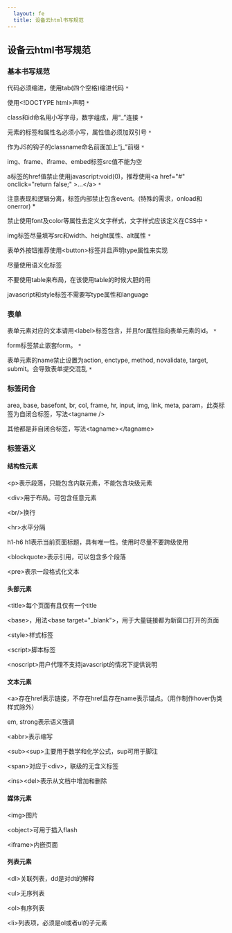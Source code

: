 ```yaml
---
  layout: fe
  title: 设备云html书写规范
---
```


## 设备云html书写规范

### 基本书写规范

代码必须缩进，使用tab(四个空格)缩进代码 `*`

使用&lt;!DOCTYPE html>声明 `*`

class和id命名用小写字母，数字组成，用“_”连接 `*`

元素的标签和属性名必须小写，属性值必须加双引号 `*`

作为JS的钩子的classname命名前面加上“j_”前缀 `*`

img、frame、iframe、embed标签src值不能为空

a标签的href值禁止使用javascript:void(0)，推荐使用&lt;a href="#" onclick="return false;" >...&lt;/a> `*`

注意表现和逻辑分离，标签内部禁止包含event。(特殊的需求，onload和onerror) *

禁止使用font及color等属性去定义文字样式，文字样式应该定义在CSS中 `*`

img标签尽量填写src和width、height属性、alt属性 `*`

表单外按钮推荐使用&lt;button>标签并且声明type属性来实现

尽量使用语义化标签

不要使用table来布局，在该使用table的时候大胆的用

javascript和style标签不需要写type属性和language

### 表单

表单元素对应的文本请用&lt;label>标签包含，并且for属性指向表单元素的id。 `*`

form标签禁止嵌套form。 `*`

表单元素的name禁止设置为action, enctype, method, novalidate, target, submit。会导致表单提交混乱 `*`

### 标签闭合

area, base, basefont, br, col, frame, hr, input, img, link, meta, param，此类标签为自闭合标签，写法&lt;tagname /&gt;

其他都是非自闭合标签，写法&lt;tagname&gt;&lt;/tagname&gt;

### 标签语义

#### 结构性元素

&lt;p>表示段落，只能包含内联元素，不能包含块级元素

&lt;div>用于布局。可包含任意元素

&lt;br/>换行

&lt;hr>水平分隔

h1-h6 h1表示当前页面标题，具有唯一性。使用时尽量不要跨级使用

&lt;blockquote>表示引用，可以包含多个段落

&lt;pre>表示一段格式化文本

#### 头部元素

&lt;title>每个页面有且仅有一个title

&lt;base>，用法&lt;base target="_blank">，用于大量链接都为新窗口打开的页面

&lt;style>样式标签

&lt;script>脚本标签

&lt;noscript>用户代理不支持javascript的情况下提供说明

#### 文本元素

&lt;a>存在href表示链接，不存在href且存在name表示锚点。（用作制作hover伪类样式除外）

em, strong表示语义强调

&lt;abbr>表示缩写

&lt;sub>&lt;sup>主要用于数学和化学公式，sup可用于脚注

&lt;span>对应于&lt;div>，联级的无含义标签

&lt;ins>&lt;del>表示从文档中增加和删除

#### 媒体元素

&lt;img>图片

&lt;object>可用于插入flash

&lt;iframe>内嵌页面

#### 列表元素

&lt;dl>关联列表，dd是对dt的解释

&lt;ul>无序列表

&lt;ol>有序列表

&lt;li>列表项，必须是ol或者ul的子元素
